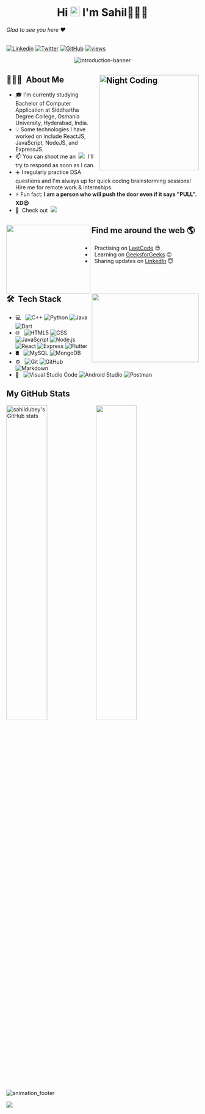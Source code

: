 <!-- Greetings -->

<h1 align="center">Hi <img src="https://user-images.githubusercontent.com/48377225/213481413-c139d1cd-f157-4702-a500-293076de94f4.gif" width="25px"> I'm Sahil🧑🏽‍💻</h1> 

###### Glad to see you here :heart:
[![Linkedin](https://img.shields.io/badge/-LinkedIn-blue?style=plastic&logo=Linkedin&logoColor=white&link=https://www.linkedin.com/in/sahil-dubey/)](https://www.linkedin.com/in/sahildubey/)
[![Twitter](https://img.shields.io/badge/-Twitter-%231DA1F2.svg?style=plastic&logo=twitter&logoColor=white&link=https://www.twitter.com/sahildubey_/)](https://www.twitter.com/sahildubey_/)
[![GitHub](https://img.shields.io/badge/-Github-%23100000.svg?&style=plastic&logo=github&logoColor=white&link=https://www.github.com/sahildubeydev/)](https://www.github.com/sahildubeydev/)
[![views](https://komarev.com/ghpvc/?username=sahildubeydev&label=Profile%20views&color=0e75b6&style=plastic)](https://github.com/sahildubeydev)

<!--
[![Instagram](https://img.shields.io/badge/-Instagram-red?style=plastic&logo=Instagram&logoColor=white&link=https://www.instagram.com/sahil__dubey/)](https://www.instagram.com/sahil__dubey/)
-->

<div align="center">
<img src="https://user-images.githubusercontent.com/48377225/195859571-3d495929-37b3-4585-a635-399b053cd07d.gif" alt="introduction-banner" />
</div>

<!-- About Me -->
## 👨🏾‍💻 &nbsp;About Me<img alt="Night Coding" width="260px" height="250px" src="https://user-images.githubusercontent.com/48377225/194701589-8848ee86-034d-44e3-b05d-f7135b9a65f8.gif" align="right"/>

- 🎓&nbsp;I'm currently studying Bachelor of Computer Application at Siddhartha Degree College, Osmania University, Hyderabad, India.
- 💡&nbsp;Some technologies I have worked on include ReactJS, JavaScript, NodeJS, and ExpressJS.  
- 📫&nbsp;You can shoot me an &nbsp;[<img src ="https://img.shields.io/badge/Email-Here-%23E4405F.svg?&style=plastic&logo=&logoColor=white%22">](mailto:dsahil.contact@gmail.com)&nbsp; I'll try to respond as soon as I can.
- ✈️&nbsp;I regularly practice DSA questions and I'm always up for quick coding brainstorming sessions! Hire me for remote work & internships.
- ⚡&nbsp;Fun fact: **I am a person who will push the door even if it says \"PULL\". XD😉**
- 📃&nbsp; Check out &nbsp;[<img src ="https://img.shields.io/badge/My-Resume-0D96F6.svg?&style=flat&logo=&logoColor=white">](https://drive.google.com/file/d/1geWoN-SNUR2SH4-RCe27NKwv8EaMEk6m/view?usp=share_link)
<!-- <img alt="Degree" width="50px" height="50px" src="https://user-images.githubusercontent.com/48377225/194800441-9cd5c1ef-117c-414a-91e7-6a44c3428143.mp4"/> -->

<!-- Find Me -->
## Find me around the web 🌎<a href="https://www.linkedin.com/in/sahil-dubey/"></a><img align="left" width="220px" height="180px" src="https://user-images.githubusercontent.com/48377225/194701811-9ec16f0b-e6a0-4dd1-b0fe-12924f310428.gif"></a>

- &nbsp;&nbsp;Practising on <a href="https://leetcode.com/sahildubey/">LeetCode</a> 😍
- &nbsp;&nbsp;Learning on <a href="https://auth.geeksforgeeks.org/user/sahil_dubey/">GeeksforGeeks</a> 🙃
- &nbsp;&nbsp;Sharing updates on <a href="https://www.linkedin.com/in/sahil-dubey/">LinkedIn</a> 😇

<br/><br/>

<!-- Tech Stack -->
## 🛠 &nbsp;Tech Stack <a href="https://www.linkedin.com/in/sahil-dubey/"><img align="right" width="280px" height="180px" src="https://user-images.githubusercontent.com/48377225/194987989-ec089b99-a858-48f9-a1c9-cdeecb1e9079.gif"></a>


- 💻 &nbsp;
  ![C++](https://img.shields.io/badge/-C++-333333?style=plastic&logo=C%2B%2B&logoColor=00599C)
  ![Python](https://img.shields.io/badge/-Python-333333?style=plastic&logo=python&logoColor=4B8BBE)
  ![Java](https://img.shields.io/badge/-Java-333333?style=plastic&logo=java&logoColor=f89820)
  ![Dart](https://img.shields.io/badge/-Dart-333333?style=plastic&logo=dart&logoColor=4597ce)
- 🌐 &nbsp;
  ![HTML5](https://img.shields.io/badge/-HTML5-333333?style=plastic&logo=HTML5)
  ![CSS](https://img.shields.io/badge/-CSS-333333?style=plastic&logo=CSS3&logoColor=1572B6)
  ![JavaScript](https://img.shields.io/badge/-JavaScript-333333?style=plastic&logo=javascript)
  ![Node.js](https://img.shields.io/badge/-Node.js-333333?style=plastic&logo=node.js)
  ![React](https://img.shields.io/badge/-React-333333?style=plastic&logo=react)
  ![Express](https://img.shields.io/badge/-Express-333333?style=plastic&logo=express)
  ![Flutter](https://img.shields.io/badge/-Flutter-333333?style=plastic&logo=flutter&logoColor=4597ce)
- 🛢 &nbsp;
  ![MySQL](https://img.shields.io/badge/-MySQL-333333?style=plastic&logo=mysql)
  ![MongoDB](https://img.shields.io/badge/MongoDB-333333?style=plastic&logo=mongodb)
- ⚙️ &nbsp;
  ![Git](https://img.shields.io/badge/-Git-333333?style=plastic&logo=git)
  ![GitHub](https://img.shields.io/badge/-GitHub-333333?style=plastic&logo=github)
  ![Markdown](https://img.shields.io/badge/-Markdown-333333?style=plastic&logo=markdown)
- 🔧 &nbsp;
  ![Visual Studio Code](https://img.shields.io/badge/-Visual%20Studio%20Code-333333?style=plastic&logo=visual-studio-code&logoColor=007ACC)
  ![Android Studio](https://img.shields.io/badge/-Android%20Studio-333333?style=plastic&logo=android-studio&logoColor=(666666,FFFFFF,CCCCCC,669933))
  ![Postman](https://img.shields.io/badge/-Postman-333333?style=plastic&logo=postman&logoColor=EF5B25)
 
<!--Contribution-->
## My GitHub Stats
<div>
<a href="http://www.github.com/sahildubeydev"><img align="left" width="46%" src="https://github-readme-stats.vercel.app/api?username=sahildubeydev&show_icons=true&theme=tokyonight" alt="sahildubey's GitHub stats" /></a>

<a href="http://www.github.com/sahildubeydev"><img align="left" width="46%" src="https://github-readme-streak-stats.herokuapp.com/?user=sahildubeydev&stroke=ffffff&background=171717&ring=0891b2&fire=0891b2&currStreakNum=ffffff&currStreakLabel=0891b2&sideNums=ffffff&sideLabels=ffffff&dates=ffffff&hide_border=true" /></a>
<div/>

<br/><br/><br/><br/><br/><br/><br/><br/>
 
 <!--
<a href="http://www.github.com/sahildubeydev"><img src="https://activity-graph.herokuapp.com/graph?username=sahildubeydev&bg_color=171717&color=ffffff&line=0891b2&point=ffffff&area_color=171717&area=true&hide_border=true&custom_title=GitHub%20Commits%20Graph" alt="GitHub Commits Graph" /></a>
-->

<!-- Snake 
## Watch my contributions get eaten by a snake 🐍
![snake gif](https://github.com/sahildubeydev/sahildubeydev/blob/output/github-contribution-grid-snake.svg)


![github_quote](https://user-images.githubusercontent.com/48377225/199230627-a4112065-3047-4656-8ea2-c5b121a71347.png)
-->
  
![animation_footer](https://user-images.githubusercontent.com/48377225/212658642-3885993b-706c-4321-9a61-327f7c131eb9.svg)

[![](https://img.shields.io/badge/Made%20With%20❤️%20By-sahildubey-red.svg?&style=plastic)](https://github.com/sahildubey)
